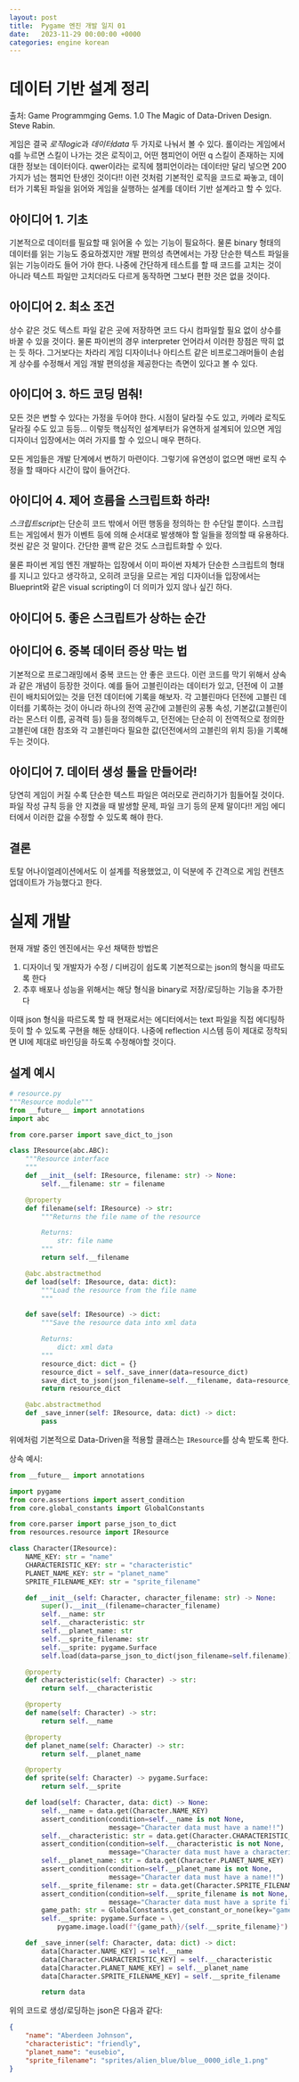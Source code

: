 ```yaml
---
layout: post
title:  Pygame 엔진 개발 일지 01
date:   2023-11-29 00:00:00 +0000
categories: engine korean
---
```


# 데이터 기반 설계 정리

출처: Game Programmging Gems. 1.0 The Magic of Data-Driven Design. Steve Rabin.

게임은 결국 *로직logic*과 *데이터data* 두 가지로 나눠서 볼 수 있다. 롤이라는 게임에서 q를 누르면 스킬이 나가는 것은 로직이고, 어떤 챔피언이 어떤 q 스킬이 존재하는 지에 대한 정보는 데이터이다. qwer이라는 로직에 챔피언이라는 데이터만 달리 넣으면 200 가지가 넘는 챔피언 탄생인 것이다!! 이런 것처럼 기본적인 로직을 코드로 짜놓고, 데이터가 기록된 파일을 읽어와 게임을 실행하는 설계를 데이터 기반 설계라고 할 수 있다.

## 아이디어 1. 기초

기본적으로 데이터를 필요할 때 읽어올 수 있는 기능이 필요하다. 물론 binary 형태의 데이터를 읽는 기능도 중요하겠지만 개발 편의성 측면에서는 가장 단순한 텍스트 파일을 읽는 기능이라도 들어 가야 한다. 나중에 간단하게 테스트를 할 때 코드를 고치는 것이 아니라 텍스트 파일만 고치더라도 다르게 동작하면 그보다 편한 것은 없을 것이다.

## 아이디어 2. 최소 조건

상수 같은 것도 텍스트 파일 같은 곳에 저장하면 코드 다시 컴파일할 필요 없이 상수를 바꿀 수 있을 것이다. 물론 파이썬의 경우 interpreter 언어라서 이러한 장점은 딱히 없는 듯 하다. 그거보다는 차라리 게임 디자이너나 아티스트 같은 비프로그래머들이 손쉽게 상수를 수정해서 게임 개발 편의성을 제공한다는 측면이 있다고 볼 수 있다.

## 아이디어 3. 하드 코딩 멈춰!

모든 것은 변할 수 있다는 가정을 두어야 한다. 시점이 달라질 수도 있고, 카메라 로직도 달라질 수도 있고 등등... 이렇듯 핵심적인 설계부터가 유연하게 설계되어 있으면 게임 디자이너 입장에서는 여러 가지를 할 수 있으니 매우 편하다.

모든 게임들은 개발 단계에서 변하기 마련이다. 그렇기에 유연성이 없으면 매번 로직 수정을 할 때마다 시간이 많이 들어간다.

## 아이디어 4. 제어 흐름을 스크립트화 하라!

*스크립트script*는 단순히 코드 밖에서 어떤 행동을 정의하는 한 수단일 뿐이다. 스크립트는 게임에서 뭔가 이벤트 등에 의해 순서대로 발생해야 할 일들을 정의할 때 유용하다. 컷씬 같은 것 말이다. 간단한 콜백 같은 것도 스크립트화할 수 있다.

물론 파이썬 게임 엔진 개발하는 입장에서 이미 파이썬 자체가 단순한 스크립트의 형태를 지니고 있다고 생각하고, 오히려 코딩을 모르는 게임 디자이너들 입장에서는 Blueprint와 같은 visual scripting이 더 의미가 있지 않나 싶긴 하다.

## 아이디어 5. 좋은 스크립트가 상하는 순간

## 아이디어 6. 중복 데이터 증상 막는 법

기본적으로 프로그래밍에서 중복 코드는 안 좋은 코드다. 이런 코드를 막기 위해서 상속과 같은 개념이 등장한 것이다. 예를 들어 고블린이라는 데이터가 있고, 던전에 이 고블린이 배치되어있는 것을 던전 데이터에 기록을 해보자. 각 고블린마다 던전에 고블린 데이터를 기록하는 것이 아니라 하나의 전역 공간에 고블린의 공통 속성, 기본값(고블린이라는 몬스터 이름, 공격력 등) 등을 정의해두고, 던전에는 단순히 이 전역적으로 정의한 고블린에 대한 참조와 각 고블린마다 필요한 값(던전에서의 고블린의 위치 등)을 기록해두는 것이다.

## 아이디어 7. 데이터 생성 툴을 만들어라!

당연히 게임이 커질 수록 단순한 텍스트 파일은 여러모로 관리하기가 힘들어질 것이다. 파일 작성 규칙 등을 안 지켰을 때 발생할 문제, 파일 크기 등의 문제 말이다!! 게임 에디터에서 이러한 값을 수정할 수 있도록 해야 한다.

## 결론

토탈 어나이얼레이션에서도 이 설계를 적용했었고, 이 덕분에 주 간격으로 게임 컨텐츠 업데이트가 가능했다고 한다.

# 실제 개발

현재 개발 중인 엔진에서는 우선 채택한 방법은

1. 디자이너 및 개발자가 수정 / 디버깅이 쉽도록 기본적으로는 json의 형식을 따르도록 한다
2. 추후 배포나 성능을 위해서는 해당 형식을 binary로 저장/로딩하는 기능을 추가한다

이때 json 형식을 따르도록 할 때 현재로서는 에디터에서는 text 파일을 직접 에디팅하듯이 할 수 있도록 구현을 해둔 상태이다. 나중에 reflection 시스템 등이 제대로 정착되면 UI에 제대로 바인딩을 하도록 수정해야할 것이다.

## 설계 예시

```python
# resource.py
"""Resource module"""
from __future__ import annotations
import abc

from core.parser import save_dict_to_json

class IResource(abc.ABC):
    """Resource interface
    """
    def __init__(self: IResource, filename: str) -> None:
        self.__filename: str = filename

    @property
    def filename(self: IResource) -> str:
        """Returns the file name of the resource

        Returns:
            str: file name
        """
        return self.__filename

    @abc.abstractmethod
    def load(self: IResource, data: dict):
        """Load the resource from the file name
        """

    def save(self: IResource) -> dict:
        """Save the resource data into xml data

        Returns:
            dict: xml data
        """
        resource_dict: dict = {}
        resource_dict = self._save_inner(data=resource_dict)
        save_dict_to_json(json_filename=self.__filename, data=resource_dict)
        return resource_dict

    @abc.abstractmethod
    def _save_inner(self: IResource, data: dict) -> dict:
        pass
```

위에처럼 기본적으로 Data-Driven을 적용할 클래스는 `IResource`를 상속 받도록 한다.

상속 예시:

```python
from __future__ import annotations

import pygame
from core.assertions import assert_condition
from core.global_constants import GlobalConstants

from core.parser import parse_json_to_dict
from resources.resource import IResource

class Character(IResource):
    NAME_KEY: str = "name"
    CHARACTERISTIC_KEY: str = "characteristic"
    PLANET_NAME_KEY: str = "planet_name"
    SPRITE_FILENAME_KEY: str = "sprite_filename"

    def __init__(self: Character, character_filename: str) -> None:
        super().__init__(filename=character_filename)
        self.__name: str
        self.__characteristic: str
        self.__planet_name: str
        self.__sprite_filename: str
        self.__sprite: pygame.Surface
        self.load(data=parse_json_to_dict(json_filename=self.filename))

    @property
    def characteristic(self: Character) -> str:
        return self.__characteristic

    @property
    def name(self: Character) -> str:
        return self.__name

    @property
    def planet_name(self: Character) -> str:
        return self.__planet_name

    @property
    def sprite(self: Character) -> pygame.Surface:
        return self.__sprite

    def load(self: Character, data: dict) -> None:
        self.__name = data.get(Character.NAME_KEY)
        assert_condition(condition=self.__name is not None,
                         message="Character data must have a name!!")
        self.__characteristic: str = data.get(Character.CHARACTERISTIC_KEY)
        assert_condition(condition=self.__characteristic is not None,
                         message="Character data must have a characteristic!!")
        self.__planet_name: str = data.get(Character.PLANET_NAME_KEY)
        assert_condition(condition=self.__planet_name is not None,
                         message="Character data must have a name!!")
        self.__sprite_filename: str = data.get(Character.SPRITE_FILENAME_KEY)
        assert_condition(condition=self.__sprite_filename is not None,
                         message="Character data must have a sprite filename!!")
        game_path: str = GlobalConstants.get_constant_or_none(key="game_path")
        self.__sprite: pygame.Surface = \
            pygame.image.load(f"{game_path}/{self.__sprite_filename}").convert_alpha()

    def _save_inner(self: Character, data: dict) -> dict:
        data[Character.NAME_KEY] = self.__name
        data[Character.CHARACTERISTIC_KEY] = self.__characteristic
        data[Character.PLANET_NAME_KEY] = self.__planet_name
        data[Character.SPRITE_FILENAME_KEY] = self.__sprite_filename

        return data
```

위의 코드로 생성/로딩하는 json은 다음과 같다:

```json
{
    "name": "Aberdeen Johnson",
    "characteristic": "friendly",
    "planet_name": "eusebio",
    "sprite_filename": "sprites/alien_blue/blue__0000_idle_1.png"
}
```
